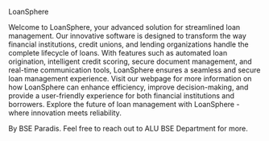 
LoanSphere

Welcome to LoanSphere, your advanced solution for streamlined loan management. Our innovative software is designed to transform the way financial institutions, credit unions, and lending organizations handle the complete lifecycle of loans. With features such as automated loan origination, intelligent credit scoring, secure document management, and real-time communication tools, LoanSphere ensures a seamless and secure loan management experience. Visit our webpage for more information on how LoanSphere can enhance efficiency, improve decision-making, and provide a user-friendly experience for both financial institutions and borrowers. Explore the future of loan management with LoanSphere - where innovation meets reliability.

By BSE Paradis.
Feel free to reach out to ALU BSE Department for more. 

